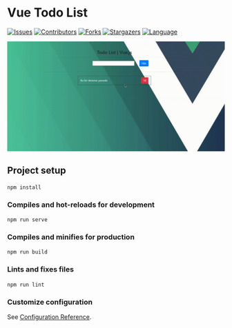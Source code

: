 # Vue Todo List

[![Issues][issues-shield]][issues-url]
[![Contributors][contributors-shield]][contributors-url]
[![Forks][forks-shield]][forks-url]
[![Stargazers][stars-shield]][stars-url]
[![Language][language-shield]][language-url]


<p align="center">
    <img src="vuejs.gif" alt="Vue.js Todo List"/>
</p>


## Project setup
```
npm install
```

### Compiles and hot-reloads for development
```
npm run serve
```

### Compiles and minifies for production
```
npm run build
```

### Lints and fixes files
```
npm run lint
```

### Customize configuration
See [Configuration Reference](https://cli.vuejs.org/config/).




[contributors-shield]: https://img.shields.io/github/contributors/buraaksenturk/vue-todo?style=for-the-badge
[contributors-url]: https://github.com/buraaksenturk/vue-todo/graphs/contributors
[forks-shield]: https://img.shields.io/github/forks/buraaksenturk/vue-todo?style=for-the-badge&color=purple
[forks-url]: https://github.com/buraaksenturk/vue-todo/network/members
[stars-shield]: https://img.shields.io/github/stars/buraaksenturk/vue-todo?style=for-the-badge&color=green
[stars-url]: https://github.com/buraaksenturk/vue-todo/stargazers
[issues-shield]: https://img.shields.io/github/issues/buraaksenturk/vue-todo?style=for-the-badge&color=yellow
[issues-url]: https://github.com/buraaksenturk/vue-todo/issues
[language-shield]: https://img.shields.io/github/languages/top/buraaksenturk/vue-todo?style=for-the-badge&color=darkgreen
[language-url]: https://github.com/vuejs
